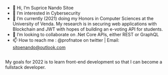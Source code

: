 - 👋 Hi, I’m Suprice Nando Sitoe
- 👀 I’m interested in Cybersecurity
- 🌱 I’m currently (2021) doing my Honors in Computer Sciences at the University of Venda. My research is in securing web applications with Blockchain and JWT with hopes of building an e-voting API for students.  
- 💞️ I’m looking to collaborate on .Net Core APIs, either REST or GraphQL
- 📫 How to reach me : @profnatoe on twitter | Email: sitoenando@outlook.com

##
My goals for 2022 is to learn front-end development so that I can become a fullstack developer.

<!---
profnatoe/profnatoe is a ✨ special ✨ repository because its `README.md` (this file) appears on your GitHub profile.
You can click the Preview link to take a look at your changes.
--->
